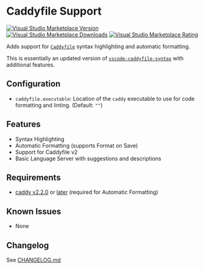 # Caddyfile Support

[![Visual Studio Marketplace Version](https://img.shields.io/visual-studio-marketplace/v/matthewpi.caddyfile-support?style=flat-square)](https://marketplace.visualstudio.com/items?itemName=matthewpi.caddyfile-support)
[![Visual Studio Marketplace Downloads](https://img.shields.io/visual-studio-marketplace/d/matthewpi.caddyfile-support?style=flat-square)](https://marketplace.visualstudio.com/items?itemName=matthewpi.caddyfile-support)
[![Visual Studio Marketplace Rating](https://img.shields.io/visual-studio-marketplace/r/matthewpi.caddyfile-support?style=flat-square)](https://marketplace.visualstudio.com/items?itemName=matthewpi.caddyfile-support)

Adds support for [`Caddyfile`](https://caddyserver.com/docs/caddyfile/concepts) syntax highlighting and automatic formatting.

This is essentially an updated version of [`vscode-caddyfile-syntax`](https://github.com/Zamerick/vscode-caddyfile-syntax) with additional features.

## Configuration

- `caddyfile.executable`: Location of the `caddy` executable to use for code formatting and linting. (Default: `""`)

## Features

- Syntax Highlighting
- Automatic Formatting (supports Format on Save)
- Support for Caddyfile v2
- Basic Language Server with suggestions and descriptions

## Requirements

- [caddy v2.2.0](https://github.com/caddyserver/caddy/releases/tag/v2.2.0) or [later](https://github.com/caddyserver/caddy/releases/latest) (required for Automatic Formatting)

## Known Issues

- None

## Changelog

See [CHANGELOG.md](https://github.com/caddyserver/vscode-caddyfile/blob/master/CHANGELOG.md)
